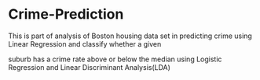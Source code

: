 # Crime-Prediction

This is part of analysis of Boston housing data set in predicting crime using Linear Regression and classify whether a given

suburb has a crime rate above or below the median using Logistic Regression and Linear Discriminant Analysis(LDA)
